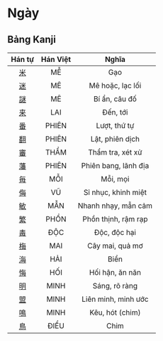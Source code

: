 
# Ngày

## Bảng Kanji

| Hán tự | Hán Việt | Nghĩa |
| :---: | :---: | :---: |
| [米](https://www.tiengnhatdongian.com/kanji/giai-nghia-kanji-%E7%B1%B3) | MỄ | Gạo |
| [迷](https://www.tiengnhatdongian.com/kanji/giai-nghia-kanji-%E8%BF%B7) | MÊ | Mê hoặc, lạc lối |
| [謎](https://www.tiengnhatdongian.com/kanji/giai-nghia-kanji-%E8%AC%8E) | MÊ | Bí ẩn, câu đố |
| [来](https://www.tiengnhatdongian.com/kanji/giai-nghia-kanji-%E6%9D%A5) | LAI | Đến, tới |
| [番](https://www.tiengnhatdongian.com/kanji/giai-nghia-kanji-%E7%95%AA) | PHIÊN | Lượt, thứ tự |
| [翻](https://www.tiengnhatdongian.com/kanji/giai-nghia-kanji-%E7%BF%BB) | PHIÊN | Lật, phiên dịch |
| [審](https://www.tiengnhatdongian.com/kanji/giai-nghia-kanji-%E5%AF%A9) | THẨM | Thẩm tra, xét xử |
| [藩](https://www.tiengnhatdongian.com/kanji/giai-nghia-kanji-%E8%97%A9) | PHIÊN | Phiên bang, lãnh địa |
| [毎](https://www.tiengnhatdongian.com/kanji/giai-nghia-kanji-%E6%AF%8E) | MỖI | Mỗi, mọi |
| [侮](https://www.tiengnhatdongian.com/kanji/giai-nghia-kanji-%E4%BE%AE) | VŨ | Sỉ nhục, khinh miệt |
| [敏](https://www.tiengnhatdongian.com/kanji/giai-nghia-kanji-%E6%95%8F) | MẪN | Nhanh nhạy, mẫn cảm |
| [繁](https://www.tiengnhatdongian.com/kanji/giai-nghia-kanji-%E7%B9%81) | PHỒN | Phồn thịnh, rậm rạp |
| [毒](https://www.tiengnhatdongian.com/kanji/giai-nghia-kanji-%E6%AF%92) | ĐỘC | Độc, độc hại |
| [梅](https://www.tiengnhatdongian.com/kanji/giai-nghia-kanji-%E6%A2%85) | MAI | Cây mai, quả mơ |
| [海](https://www.tiengnhatdongian.com/kanji/giai-nghia-kanji-%E6%B5%B7) | HẢI | Biển |
| [悔](https://www.tiengnhatdongian.com/kanji/giai-nghia-kanji-%E6%82%94) | HỐI | Hối hận, ăn năn |
| [明](https://www.tiengnhatdongian.com/kanji/giai-nghia-kanji-%E6%98%8E) | MINH | Sáng, rõ ràng |
| [盟](https://www.tiengnhatdongian.com/kanji/giai-nghia-kanji-%E7%9B%9F) | MINH | Liên minh, minh ước |
| [鳴](https://www.tiengnhatdongian.com/kanji/giai-nghia-kanji-%E9%B3%B4) | MINH | Kêu, hót (chim) |
| [鳥](https://www.tiengnhatdongian.com/kanji/giai-nghia-kanji-%E9%B3%A5) | ĐIỂU | Chim |

